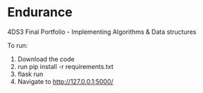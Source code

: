 # Endurance
4DS3 Final Portfolio - Implementing Algorithms &amp; Data structures 

To run:

1. Download the code
2. run pip install -r requirements.txt
3. flask run
4. Navigate to http://127.0.0.1:5000/
